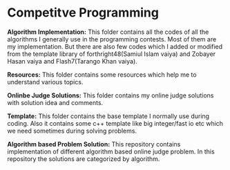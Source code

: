 # Competitve Programming


**Algorithm Implementation:** This folder contains all the codes of all the algorithms I generally use in the programming contests. Most of them are my implementation. But there are also few codes which I added or modified from the template library of forthright48(Samiul Islam vaiya) and Zobayer Hasan vaiya and Flash7(Tarango Khan vaiya).

**Resources:** This folder contains some resources which help me to understand various topics.

**Onlinbe Judge Solutions:** This folder contains my online judge solutions with solution idea and comments.

**Template:** This folder contains the base template I normally use during coding. Also it contains some c++ template like big integer/fast io etc which we need sometimes during solving problems.

**Algorithm based Problem Solution:** This repository contains implementation of different algorithm based online judge problem. In this repository the solutions are categorized by algorithm.
